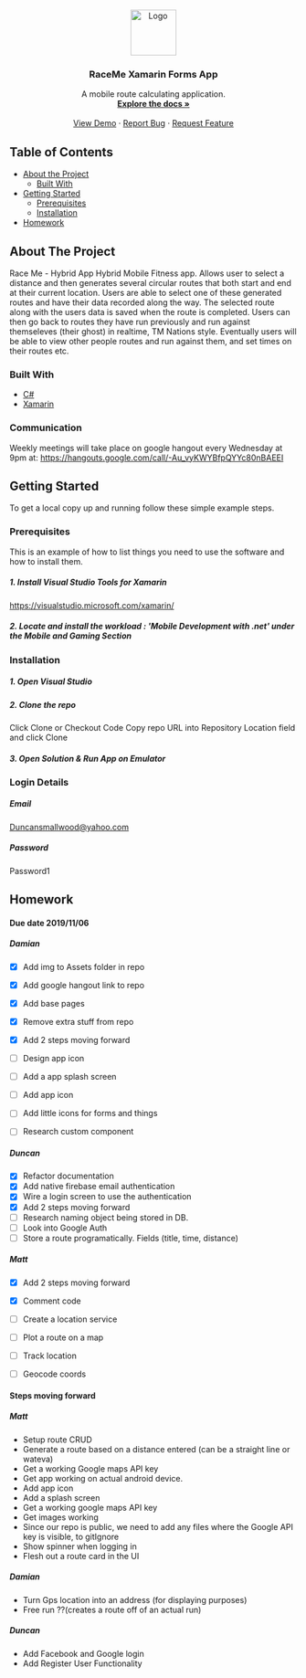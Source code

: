


<!-- PROJECT LOGO -->
<br />
<p align="center">
  <a href="https://github.com/othneildrew/Best-README-Template">
    <img src="images/logo.png" alt="Logo" width="80" height="80">
  </a>

  <h3 align="center">RaceMe Xamarin Forms App</h3>

  <p align="center">
    A mobile route calculating application.
    <br />
    <a href="https://github.com/othneildrew/Best-README-Template"><strong>Explore the docs »</strong></a>
    <br />
    <br />
    <a href="https://github.com/othneildrew/Best-README-Template">View Demo</a>
    ·
    <a href="https://github.com/othneildrew/Best-README-Template/issues">Report Bug</a>
    ·
    <a href="https://github.com/othneildrew/Best-README-Template/issues">Request Feature</a>
  </p>
</p>



<!-- TABLE OF CONTENTS -->
## Table of Contents

* [About the Project](#about-the-project)
  * [Built With](#built-with)
* [Getting Started](#getting-started)
  * [Prerequisites](#prerequisites)
  * [Installation](#installation)
* [Homework](#homework)
<!--
* [Usage](#usage)
* [Roadmap](#roadmap)
* [Contributing](#contributing)
* [License](#license)
* [Contact](#contact)
* [Acknowledgements](#acknowledgements)
-->



<!-- ABOUT THE PROJECT -->
## About The Project
Race Me - Hybrid App
Hybrid Mobile Fitness app. Allows user to select a distance and then generates several circular routes that both start and end at their current location. Users are able to select one of these generated routes and have their data recorded along the way. The selected route along with the users data is saved when the route is completed. Users can then go back to routes they have run previously and run against themseleves (their ghost) in realtime, TM Nations style. Eventually users will be able to view other people routes and run against them, and set times on their routes etc.


### Built With
* [C#](https://getbootstrap.com)
* [Xamarin](https://visualstudio.microsoft.com/xamarin/)

<!-- Communication -->
### Communication
Weekly meetings will take place on google hangout every Wednesday at 9pm
at: https://hangouts.google.com/call/-Au_vyKWYBfpQYYc80nBAEEI


<!-- GETTING STARTED -->
## Getting Started

To get a local copy up and running follow these simple example steps.

### Prerequisites

This is an example of how to list things you need to use the software and how to install them.
##### 1. Install Visual Studio Tools for Xamarin
https://visualstudio.microsoft.com/xamarin/
##### 2. Locate and install the workload : 'Mobile Development with .net' under the Mobile and Gaming Section


### Installation

##### 1. Open Visual Studio
##### 2. Clone the repo
Click Clone or Checkout Code
Copy repo URL into Repository Location field and click Clone
##### 3. Open Solution & Run App on Emulator

### Login Details

##### Email
Duncansmallwood@yahoo.com
##### Password
Password1

<!-- HOMEWORK -->
## Homework
#### Due date 2019/11/06
##### Damian
- [x] Add img to Assets folder in repo
- [x] Add google hangout link to repo
- [x] Add base pages
- [x] Remove extra stuff from repo
- [x] Add 2 steps moving forward
- [ ] Design app icon
- [ ] Add a app splash screen
- [ ] Add app icon
- [ ] Add little icons for forms and things
- [ ] Research custom component


##### Duncan
- [x] Refactor documentation
- [x] Add native firebase email authentication
- [x] Wire a login screen to use the authentication
- [x] Add 2 steps moving forward
- [ ] Research naming object being stored in DB.
- [ ] Look into Google Auth
- [ ] Store a route programatically. Fields (title, time, distance)

##### Matt
- [x] Add 2 steps moving forward
- [x] Comment code
- [ ] Create a location service
- [ ] Plot a route on a map
- [ ] Track location
- [ ] Geocode coords


#### Steps moving forward
##### Matt
- Setup route CRUD
- Generate a route based on a distance entered (can be a straight line or wateva)
- Get a working Google maps API key
- Get app working on actual android device.
- Add app icon
- Add a splash screen
- Get a working google maps API key
- Get images working
- Since our repo is public, we need to add any files where the Google API key is visible, to gitIgnore
- Show spinner when logging in
- Flesh out a route card in the UI
##### Damian
- Turn Gps location into an address (for displaying purposes)
- Free run ??(creates a route off of an actual run)
##### Duncan
- Add Facebook and Google login
- Add Register User Functionality












